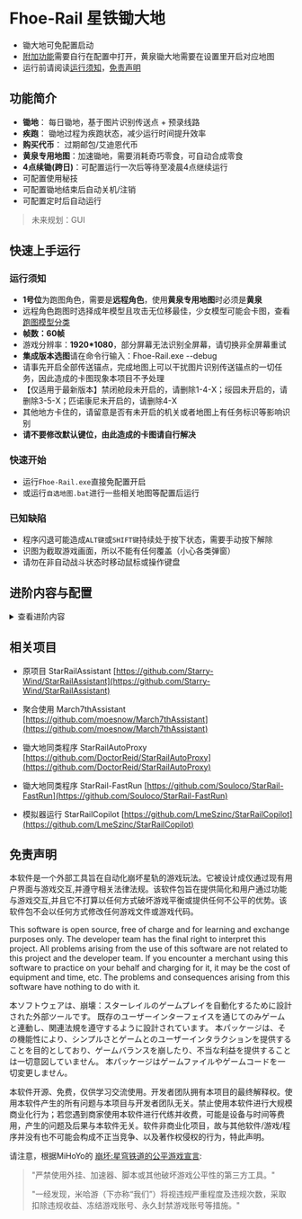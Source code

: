 # Fhoe-Rail 星铁锄大地

- 锄大地可免配置启动
- [附加功能](#进阶内容与配置)需要自行在配置中打开，黄泉锄大地需要在设置里开启对应地图
- 运行前请阅读[运行须知](#运行须知)，[免责声明](#免责声明)

## 功能简介

- **锄地**： 每日锄地，基于图片识别传送点 + 预录线路
- **疾跑**： 锄地过程为疾跑状态，减少运行时间提升效率
- **购买代币**： 过期邮包/艾迪恩代币
- **黄泉专用地图**：加速锄地，需要消耗奇巧零食，可自动合成零食
- **4点续锄(跨日)**：可配置运行一次后等待至凌晨4点继续运行
- 可配置使用秘技
- 可配置锄地结束后自动关机/注销
- 可配置定时后自动运行

> 未来规划：GUI

## 快速上手运行

### 运行须知


- **1号位**为跑图角色，需要是**远程角色**，使用**黄泉专用地图**时必须是**黄泉**
- 远程角色跑图时选择成年模型且攻击无位移最佳，少女模型可能会卡图，查看[跑图模型分类](#跑图模型分类)
- **帧数：60帧**
- 游戏分辨率：**1920*1080**，部分屏幕无法识别全屏幕，请切换非全屏幕重试
- **集成版本选图**请在命令行输入：Fhoe-Rail.exe --debug
- 请事先开启全部传送锚点，完成地图上可以干扰图片识别传送锚点的一切任务，因此造成的卡图现象本项目不予处理
- 【仅适用于最新版本】禁闭舱段未开启的，请删除1-4-X；绥园未开启的，请删除3-5-X；匹诺康尼未开启的，请删除4-X
- 其他地方卡住的，请留意是否有未开启的机关或者地图上有任务标识等影响识别
- **请不要修改默认键位，由此造成的卡图请自行解决**

### 快速开始

- 运行`Fhoe-Rail.exe`直接免配置开启
- 或运行`自选地图.bat`进行一些相关地图等配置后运行

### 已知缺陷

- 程序闪退可能造成`ALT键`或`SHIFT键`持续处于按下状态，需要手动按下解除
- 识图为截取游戏画面，所以不能有任何覆盖（小心各类弹窗）
- 请勿在非自动战斗状态时移动鼠标或操作键盘

## 进阶内容与配置
<details id="advanced-features">
<summary>查看进阶内容</summary>


### 跑图模型分类

现有模型分类（可能有误，待修正）：

| 模型 | 角色                                           |
| ---- | --------------------------------------------- |
| 少女 | 青雀、佩拉、符玄、三月七、艾丝妲              |
| 成女 | 阮•梅、托帕、黑天鹅、布洛妮娅、驭空、娜塔莎、 |
| 少年 | 无                                            |
| 成男 | 丹恒•饮月、瓦尔特                             |


### 地图选择

地图选择方式：以【debug模式运行】或直接运行【自选地图.bat】，选择【设置】，即可选择对应的地图

| 地图名称 | 地图说明 |
| ---------- | -------------------------------------------------------- |
| default       | 默认地图，适配大部分远程角色 |
| technique     | 已无人维护，<del>加入了较多的击打紫色秘技，且在战斗中使用较多秘技</del> |
| HuangQuan     | 黄泉专用地图，自行备足秘技零食 |


### 配置说明

配置文件为 config.json

配置对应项目时，是均为true，否均为false

| 配置项目 | 配置说明 |
| ----------------------- | ----------------------------------- |
| auto_final_fight_e | 是否允许每个地图最后一击改为秘技攻击 |
| auto_final_fight_e_cnt | 每个地图最后一击为秘技攻击上限次数 |
| allow_fight_e_buy_prop | 是否允许自动吃秘技零食，使用黄泉地图时会自动设置为允许 |
| auto_run_in_map | 是否允许在地图中疾跑 |
| detect_fight_status_time | 识别是否进入战斗的时间（秒），默认5 |
| map_version | 使用的地图文件夹 |
| main_map | 优先星球，1-空间站，2-雅利洛VI，3-仙舟，4-匹诺康尼 |
| allow_run_again | 是否允许每次运行连续锄地2次避免漏怪 |
| allow_run_next_day | 是否允许等待至下一个凌晨4点继续从头锄地 |
| allow_map_buy | 是否允许购买 代币 与 过期邮包 |
| allow_snack_buy | 是否允许购买并合成秘技零食的制作材料 |


### 地图录制方式

感谢 [@AlisaCat](https://github.com/AlisaCat-S) 的贡献。


1. **操作限制**：
   - 禁止使用鼠标移动视角。
   - <del>只能使用方向键左右键来调整视角（脚本运行后方向键会映射为鼠标移动）。</del>
   - 录制过程中，每次只能按下一个有效按键，不能同时按下多个按键。

2. **录制规则**：
   - 脚本仅记录按键按下的时间和视角移动，不会记录停顿时间。
   - 推荐逐个按键慢速录制，以确保准确性。

3. **录制完成**：
   - 按下 `F9` 停止录制并保存。
   - 录制支持的按键包括 `W`、`S`、`A`、`D`、`F`、`R`、`X`、鼠标右键。
   - 其他键值需手动修改配置文件。

4. **输出与配置**：
   - 录制完成后会生成一个 `output(时间).json` 文件。
   - 将其重命名为目标地图的 JSON 文件名。
   - 同时将传送点截图重命名后保存到 `picture` 文件夹，即可使用。
   - 如果有新地图录制需求，可以提交到 `map` 分支，或者交由管理员提交。
4. **截图图片要求**
   - 截图文字识别，尽量避免有重复字样，如：支援舱段、禁闭舱段...此时应只截图支援和禁闭，否则一定识别不到就会乱点
   - 尽量不截图文字：便于以后适配多种语言版本
   - 截图图片尽量小：图片会越加越多，适当缩小截图范围

#### 地图 JSON 填写示例

```json
{
    "name": "乌拉乌拉-1",                     // 地图 JSON 文件名为 1-1_1.json
    "author": "Starry-Wind",                 // 作者名称（第二作者不得覆盖第一作者）
    "start": [                                 // 开局传送地图操作步骤
        {"map": 1},                            // 按下 m 键打开地图
        {"picture\\orientation_1.jpg": 1.5}, // 识别 orientation_1.jpg 图片后，移动鼠标到图片中间并按键
        {"picture\\map_1.jpg": 2},           // 识别区域名对应的图片，例如 "乌拉乌拉"
        {"picture\\map_1_point_1.jpg": 1.5}, // 第一个传送点的图片
        {"picture\\transfer.jpg": 1.5},      // "传送"文字的图片
        {"space": 1},                          // 按下 space 键
        {"b": 1},                              // 按下 b 键
        {"await": 5}                           // 等待 5 秒
    ]
}
```


### 键位映射

| 键位       | 映射                                                     |
| ---------- | -------------------------------------------------------- |
| other      | 未列出的任意键都视为移动键，后面的数字代表按下的时间长短 |
| X          | 进入战斗，map映射为fighting=1                            |
| 鼠标左键   | 打障碍物，map映射为fighting=2                            |
| f/r/space  | 交互键，后面的数字代表反复按键的时间次数，间隔随机       |
| shutdown   | 关机标志，键值无意义，控制开关在配置文件中               |
| mouse_move | 视角转动，因数值计算复杂（不同设备数值不同），已被弃用   |
| scroll     | 鼠标滚轮滚动的数值，同样较为复杂，未被启用               |
| e          | 键值为1时，使用秘技并追加普通攻击              |
| e          | 键值为2时，仅使用秘技；适用于强化型秘技角色              |
| esc        | 只有键值为1时有意义，等同于按下了一次Esc键               |

---

### 全自动锄地流程

仅提供思路作为参考：
进入电脑bios开启来电自启功能，需智能插座*1（如米家智能插座3），定时开启电源（推荐峰谷电的谷电时间），将星铁的游戏快捷方式（不是启动器）放到map文件夹和开启自启动文件夹，开启跑完关机

缺点：遇到更新或者网络卡顿会卡死住（脚本未设计点击方案），所以建议再设定一个定时关闭电源（时间可参考之前跑完全图后的日志计时）

</details>

## 相关项目

- 原项目 StarRailAssistant [https://github.com/Starry-Wind/StarRailAssistant](https://github.com/Starry-Wind/StarRailAssistant)

- 聚合使用 March7thAssistant [https://github.com/moesnow/March7thAssistant](https://github.com/moesnow/March7thAssistant)

- 锄大地同类程序 StarRailAutoProxy [https://github.com/DoctorReid/StarRailAutoProxy](https://github.com/DoctorReid/StarRailAutoProxy)

- 锄大地同类程序 StarRail-FastRun [https://github.com/Souloco/StarRail-FastRun](https://github.com/Souloco/StarRail-FastRun)

- 模拟器运行 StarRailCopilot [https://github.com/LmeSzinc/StarRailCopilot](https://github.com/LmeSzinc/StarRailCopilot)

## 免责声明

本软件是一个外部工具旨在自动化崩坏星轨的游戏玩法。它被设计成仅通过现有用户界面与游戏交互,并遵守相关法律法规。该软件包旨在提供简化和用户通过功能与游戏交互,并且它不打算以任何方式破坏游戏平衡或提供任何不公平的优势。该软件包不会以任何方式修改任何游戏文件或游戏代码。

This software is open source, free of charge and for learning and exchange purposes only. The developer team has the final right to interpret this project. All problems arising from the use of this software are not related to this project and the developer team. If you encounter a merchant using this software to practice on your behalf and charging for it, it may be the cost of equipment and time, etc. The problems and consequences arising from this software have nothing to do with it.

本ソフトウェアは、崩壊：スターレイルのゲームプレイを自動化するために設計された外部ツールです。 既存のユーザーインターフェイスを通じてのみゲームと連動し、関連法規を遵守するように設計されています。 本パッケージは、その機能性により、シンプルさとゲームとのユーザーインタラクションを提供することを目的としており、ゲームバランスを崩したり、不当な利益を提供することは一切意図していません。 本パッケージはゲームファイルやゲームコードを一切変更しません。

本软件开源、免费，仅供学习交流使用。开发者团队拥有本项目的最终解释权。使用本软件产生的所有问题与本项目与开发者团队无关。禁止使用本软件进行大规模商业化行为；若您遇到商家使用本软件进行代练并收费，可能是设备与时间等费用，产生的问题及后果与本软件无关。软件非商业化项目，故与其他软件/游戏/程序并没有也不可能会构成不正当竞争、以及著作权侵权的行为，特此声明。

请注意，根据MiHoYo的 [崩坏:星穹铁道的公平游戏宣言](https://sr.mihoyo.com/news/111246?nav=news&type=notice):

>"严禁使用外挂、加速器、脚本或其他破坏游戏公平性的第三方工具。"
>
>"一经发现，米哈游（下亦称“我们”）将视违规严重程度及违规次数，采取扣除违规收益、冻结游戏账号、永久封禁游戏账号等措施。"


